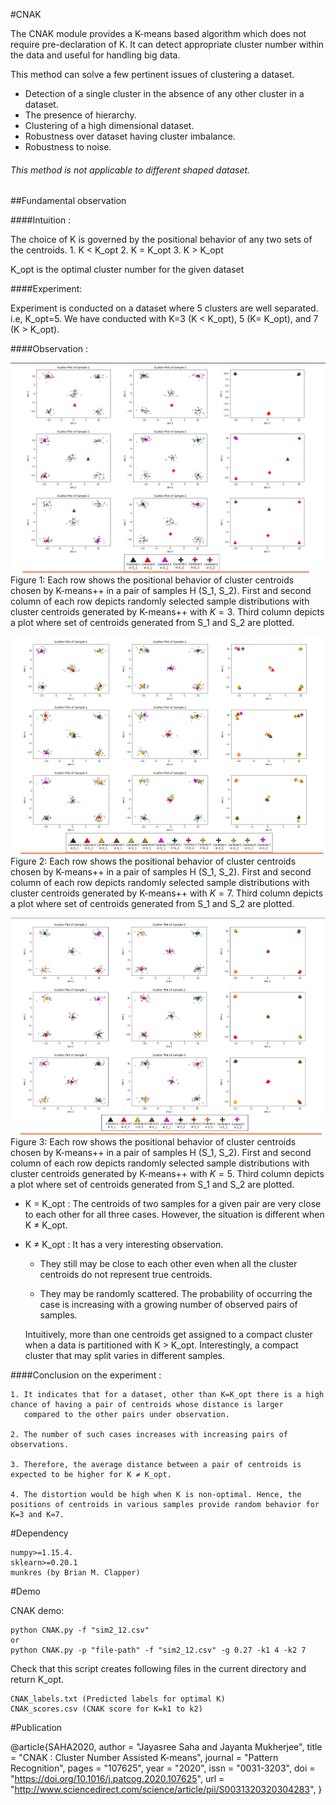#CNAK

The CNAK module provides a K-means based algorithm which does not require pre-declaration of  K. It can detect appropriate cluster number within the data and useful for handling big data.

This method can solve a few pertinent issues of clustering a dataset.

- 	 Detection of a single cluster in the absence of any other cluster in a dataset.
- 	 The presence of hierarchy.
- 	 Clustering of a high dimensional dataset.
- 	 Robustness over dataset having cluster imbalance.
- 	 Robustness to noise.




###### This method is not applicable to different shaped dataset.

##Fundamental observation

####Intuition : 

The choice of K is governed by the  positional behavior of any two sets of the centroids.
    1.	 K < K_opt
    2.	 K = K_opt
    3. 	 K > K_opt
    
   K_opt is the optimal cluster number for the given dataset
   
####Experiment:

Experiment is conducted on a dataset where 5 clusters are well separated. i.e, K_opt=5. We have conducted with K=3 (K < K_opt), 5 (K= K_opt), and 7 (K > K_opt).


####Observation :

![](position_k3.png "width:300px;height:300px")
Figure 1: Each row shows the positional behavior of cluster centroids chosen by K-means\++ in a pair of samples H (S\_1, S\_2). First and second column of each row depicts randomly selected sample distributions with cluster centroids generated by K-means++ with $K=3$. Third column depicts a plot where set of centroids generated from S\_1 and S\_2 are plotted.

![](position_k7.png "width:300px;height:300px")
Figure 2: Each row shows the positional behavior of cluster centroids chosen by K-means\++ in a pair of samples H (S\_1, S\_2). First and second column of each row depicts randomly selected sample distributions with cluster centroids generated by K-means++ with $K=7$. Third column depicts a plot where set of centroids generated from S\_1 and S\_2 are plotted.

![](position_k5.png "width:300px;height:300px")
Figure 3: Each row shows the positional behavior of cluster centroids chosen by K-means\++ in a pair of samples H (S\_1, S\_2). First and second column of each row depicts randomly selected sample distributions with cluster centroids generated by K-means++ with $K=5$. Third column depicts a plot where set of centroids generated from S\_1 and S\_2 are plotted.

-	K = K_opt : The centroids of two samples for a given pair are very close to each other for all three cases. However, the situation is different when K ≠ K_opt.
- K ≠ K_opt : It has a very interesting observation.
	
	+ They still may be close to each other even when all the cluster centroids do not represent true centroids.
		
	+ They may be randomly scattered. The probability of occurring the  case is increasing with a growing number of observed pairs of samples.


	Intuitively, more than one centroids get assigned to a compact cluster when a data is partitioned with K > K_opt. Interestingly, a compact cluster that may split varies in different samples.
    
####Conclusion on the experiment :

	1. It indicates that for a dataset, other than K=K_opt there is a high chance of having a pair of centroids whose distance is larger 
       compared to the other pairs under observation.

	2. The number of such cases increases with increasing pairs of observations.
	
	3. Therefore, the average distance between a pair of centroids is expected to be higher for K ≠ K_opt.
	
	4. The distortion would be high when K is non-optimal. Hence, the positions of centroids in various samples provide random behavior for K=3 and K=7.


#Dependency

    numpy>=1.15.4.
    sklearn>=0.20.1
    munkres (by Brian M. Clapper)
#Demo

CNAK demo:

	python CNAK.py -f "sim2_12.csv"
    or
	python CNAK.py -p "file-path" -f "sim2_12.csv" -g 0.27 -k1 4 -k2 7

Check that this script creates following files in  the current directory and return  K_opt.

	CNAK_labels.txt (Predicted labels for optimal K)
    CNAK_scores.csv (CNAK score for K=k1 to k2)

#Publication

@article{SAHA2020,
author = "Jayasree Saha and Jayanta Mukherjee",
title = "CNAK : Cluster Number Assisted K-means",
journal = "Pattern Recognition",
pages = "107625",
year = "2020",
issn = "0031-3203",
doi = "https://doi.org/10.1016/j.patcog.2020.107625",
url = "http://www.sciencedirect.com/science/article/pii/S0031320320304283",
}





